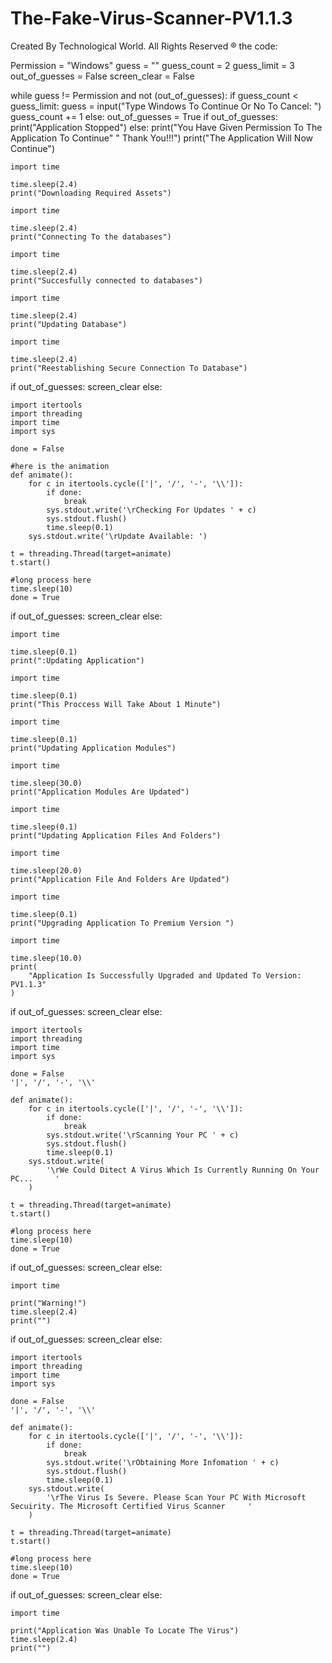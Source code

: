 # The-Fake-Virus-Scanner-PV1.1.3
Created By Technological World. All Rights Reserved ® 
the code:

Permission = "Windows"
guess = ""
guess_count = 2
guess_limit = 3
out_of_guesses = False
screen_clear = False

while guess != Permission and not (out_of_guesses):
    if guess_count < guess_limit:
        guess = input("Type Windows To Continue Or No To Cancel: ")
        guess_count += 1
    else:
        out_of_guesses = True
if out_of_guesses:
    print("Application Stopped")
else:
    print("You Have Given Permission To The Application To Continue"
          " Thank You!!!")
    print("The Application Will Now Continue")

    import time

    time.sleep(2.4)
    print("Downloading Required Assets")

    import time

    time.sleep(2.4)
    print("Connecting To the databases")

    import time

    time.sleep(2.4)
    print("Succesfully connected to databases")

    import time

    time.sleep(2.4)
    print("Updating Database")

    import time

    time.sleep(2.4)
    print("Reestablishing Secure Connection To Database")

if out_of_guesses:
    screen_clear
else:

    import itertools
    import threading
    import time
    import sys

    done = False

    #here is the animation
    def animate():
        for c in itertools.cycle(['|', '/', '-', '\\']):
            if done:
                break
            sys.stdout.write('\rChecking For Updates ' + c)
            sys.stdout.flush()
            time.sleep(0.1)
        sys.stdout.write('\rUpdate Available: ')

    t = threading.Thread(target=animate)
    t.start()

    #long process here
    time.sleep(10)
    done = True

if out_of_guesses:
    screen_clear
else:

    import time

    time.sleep(0.1)
    print(":Updating Application")

    import time

    time.sleep(0.1)
    print("This Proccess Will Take About 1 Minute")

    import time

    time.sleep(0.1)
    print("Updating Application Modules")

    import time

    time.sleep(30.0)
    print("Application Modules Are Updated")

    import time

    time.sleep(0.1)
    print("Updating Application Files And Folders")

    import time

    time.sleep(20.0)
    print("Application File And Folders Are Updated")

    import time

    time.sleep(0.1)
    print("Upgrading Application To Premium Version ")

    import time

    time.sleep(10.0)
    print(
        "Application Is Successfully Upgraded and Updated To Version: PV1.1.3"
    )

if out_of_guesses:
    screen_clear
else:

    import itertools
    import threading
    import time
    import sys

    done = False
    '|', '/', '-', '\\'

    def animate():
        for c in itertools.cycle(['|', '/', '-', '\\']):
            if done:
                break
            sys.stdout.write('\rScanning Your PC ' + c)
            sys.stdout.flush()
            time.sleep(0.1)
        sys.stdout.write(
            '\rWe Could Ditect A Virus Which Is Currently Running On Your PC...     '
        )

    t = threading.Thread(target=animate)
    t.start()

    #long process here
    time.sleep(10)
    done = True

if out_of_guesses:
    screen_clear
else:

    import time

    print("Warning!")
    time.sleep(2.4)
    print("")

if out_of_guesses:
    screen_clear
else:

    import itertools
    import threading
    import time
    import sys

    done = False
    '|', '/', '-', '\\'

    def animate():
        for c in itertools.cycle(['|', '/', '-', '\\']):
            if done:
                break
            sys.stdout.write('\rObtaining More Infomation ' + c)
            sys.stdout.flush()
            time.sleep(0.1)
        sys.stdout.write(
            '\rThe Virus Is Severe. Please Scan Your PC With Microsoft Secuirity. The Microsoft Certified Virus Scanner     '
        )

    t = threading.Thread(target=animate)
    t.start()

    #long process here
    time.sleep(10)
    done = True

if out_of_guesses:
    screen_clear
else:

    import time

    print("Application Was Unable To Locate The Virus")
    time.sleep(2.4)
    print("")

